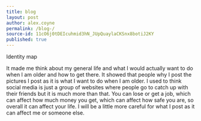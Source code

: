 ```yaml
---
title: blog 
layout: post
author: alex.coyne
permalink: /blog-/
source-id: 11cO6j0tDEIcuhmid3hN_JUpQuaylaCKSnx8botiJ2KY
published: true
---
```

Identity map

It made me think about my general life and what I would actually want to do when I am older and how to get there. It showed that people why I post the pictures I post as it is what I want to do when I am older. I used to think social media is just a group of websites where people go to catch up with their friends but it is much more than that. You can lose or get a job, which can affect how much money you get, which can affect how safe you are, so overall it can affect your life. I will be a little more careful for what I post as it can affect me or someone else.  

